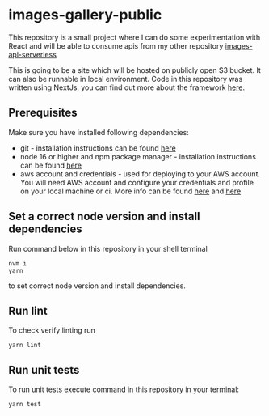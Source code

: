 # images-gallery-public
This repository is a small project where I can do some experimentation with React and will be able to consume apis from my other repository [images-api-serverless](https://github.com/astaBean/images-api-serverless)

This is going to be a site which will be hosted on publicly open S3 bucket. It can also be runnable in local environment.
Code in this repository was written using NextJs, you can find out more about the framework [here](https://nextjs.org/docs/getting-started).

## Prerequisites
Make sure you have installed following dependencies:
- git - installation instructions can be found [here](https://git-scm.com/book/en/v2/Getting-Started-Installing-Git)
- node 16 or higher and npm package manager - installation instructions can be found [here](https://nodejs.dev/download/package-manager/)
- aws account and credentials - used for deploying to your AWS account. You will need AWS account and configure your credentials and profile on your local machine or ci. More info can be found [here](https://docs.aws.amazon.com/sdk-for-java/v1/developer-guide/setup-credentials.html) 
and [here](https://docs.aws.amazon.com/cli/latest/userguide/cli-configure-profiles.html)

## Set a correct node version and install dependencies
Run command below in this repository in your shell terminal
```shell
nvm i
yarn
```

to set correct node version and install dependencies.

## Run lint
To check verify linting run
```shell
yarn lint
```

## Run unit tests
To run unit tests execute command in this repository in your terminal:
```shell
yarn test
```


